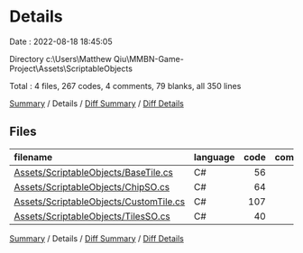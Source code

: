# Details

Date : 2022-08-18 18:45:05

Directory c:\\Users\\Matthew Qiu\\MMBN-Game-Project\\Assets\\ScriptableObjects

Total : 4 files,  267 codes, 4 comments, 79 blanks, all 350 lines

[Summary](results.md) / Details / [Diff Summary](diff.md) / [Diff Details](diff-details.md)

## Files
| filename | language | code | comment | blank | total |
| :--- | :--- | ---: | ---: | ---: | ---: |
| [Assets/ScriptableObjects/BaseTile.cs](/Assets/ScriptableObjects/BaseTile.cs) | C# | 56 | 1 | 22 | 79 |
| [Assets/ScriptableObjects/ChipSO.cs](/Assets/ScriptableObjects/ChipSO.cs) | C# | 64 | 2 | 22 | 88 |
| [Assets/ScriptableObjects/CustomTile.cs](/Assets/ScriptableObjects/CustomTile.cs) | C# | 107 | 1 | 24 | 132 |
| [Assets/ScriptableObjects/TilesSO.cs](/Assets/ScriptableObjects/TilesSO.cs) | C# | 40 | 0 | 11 | 51 |

[Summary](results.md) / Details / [Diff Summary](diff.md) / [Diff Details](diff-details.md)